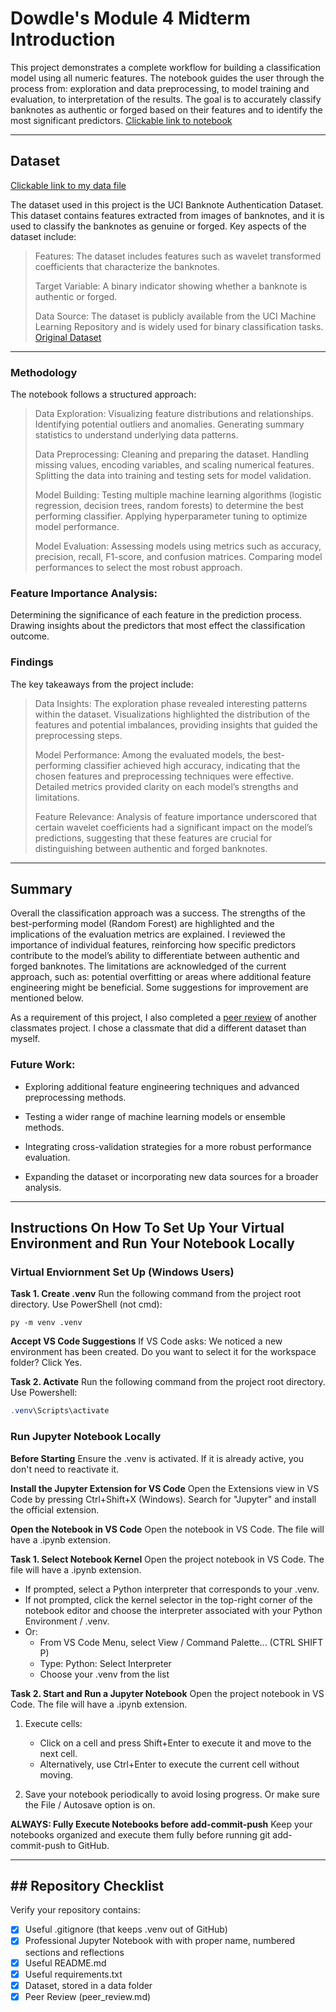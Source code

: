 # Dowdle's Module 4 Midterm Introduction
This project demonstrates a complete workflow for building a classification model using all numeric features. The notebook guides the user through the process from: exploration and data preprocessing, to model training and evaluation, to interpretation of the results. The goal is to accurately classify banknotes as authentic or forged based on their features and to identify the most significant predictors.
[Clickable link to notebook](https://github.com/Bdowdle4/ml-classification-dowdle/blob/main/classification_dowdle.ipynb)

****

## Dataset
[Clickable link to my data file](https://github.com/Bdowdle4/ml-classification-dowdle/blob/main/data/data_banknote_authentication.txt)

The dataset used in this project is the UCI Banknote Authentication Dataset. This dataset contains features extracted from images of banknotes, and it is used to classify the banknotes as genuine or forged. Key aspects of the dataset include:

>Features: The dataset includes features such as wavelet transformed coefficients that characterize the banknotes.
>
>Target Variable: A binary indicator showing whether a banknote is authentic or forged.
>
>Data Source: The dataset is publicly available from the UCI Machine Learning Repository and is widely used for binary classification tasks. [Original Dataset](https://archive.ics.uci.edu/dataset/267/banknote+authentication)

****

### Methodology
The notebook follows a structured approach:

>Data Exploration: Visualizing feature distributions and relationships. Identifying potential outliers and anomalies. Generating summary statistics to understand underlying data patterns.
>
>Data Preprocessing: Cleaning and preparing the dataset. Handling missing values, encoding variables, and scaling numerical features. Splitting the data into training and testing sets for model validation.
>
>Model Building: Testing multiple machine learning algorithms (logistic regression, decision trees, random forests) to determine the best performing classifier. Applying hyperparameter tuning to optimize model performance.
>
>Model Evaluation: Assessing models using metrics such as accuracy, precision, recall, F1-score, and confusion matrices. Comparing model performances to select the most robust approach.

### Feature Importance Analysis:
Determining the significance of each feature in the prediction process. Drawing insights about the predictors that most effect the classification outcome.

### Findings
The key takeaways from the project include:

>Data Insights: The exploration phase revealed interesting patterns within the dataset. Visualizations highlighted the distribution of the features and potential imbalances, providing insights that guided the preprocessing steps.
>
>Model Performance: Among the evaluated models, the best-performing classifier achieved high accuracy, indicating that the chosen features and preprocessing techniques were effective. Detailed metrics provided clarity on each model’s strengths and limitations.
>
>Feature Relevance: Analysis of feature importance underscored that certain wavelet coefficients had a significant impact on the model’s predictions, suggesting that these features are crucial for distinguishing between authentic and forged banknotes.

****

## Summary
Overall the classification approach was a success. The strengths of the best-performing model (Random Forest) are highlighted and the implications of the evaluation metrics are explained. I reviewed the importance of individual features, reinforcing how specific predictors contribute to the model’s ability to differentiate between authentic and forged banknotes. The limitations are acknowledged of the current approach, such as: potential overfitting or areas where additional feature engineering might be beneficial. Some suggestions for improvement are mentioned below.

As a requirement of this project, I also completed a [peer review](https://github.com/Bdowdle4/ml-classification-dowdle/blob/main/peer_review.md) of another classmates project. I chose a classmate that did a different dataset than myself. 

### Future Work:
* Exploring additional feature engineering techniques and advanced preprocessing methods.

* Testing a wider range of machine learning models or ensemble methods.

* Integrating cross-validation strategies for a more robust performance evaluation.

* Expanding the dataset or incorporating new data sources for a broader analysis.

****

## Instructions On How To Set Up Your Virtual Environment and Run Your Notebook Locally
### Virtual Enviornment Set Up (Windows Users)
**Task 1. Create .venv** Run the following command from the project root directory. Use PowerShell (not cmd):

```shell
py -m venv .venv
```

**Accept VS Code Suggestions** If VS Code asks: We noticed a new environment has been created. 
Do you want to select it for the workspace folder? Click Yes. 

**Task 2. Activate** Run the following command from the project root directory. Use Powershell:

```powershell
.venv\Scripts\activate
```

### Run Jupyter Notebook Locally
**Before Starting** Ensure the .venv is activated. If it is already active, you don't need to reactivate it.

**Install the Jupyter Extension for VS Code** Open the Extensions view in VS Code by pressing Ctrl+Shift+X (Windows). Search for "Jupyter" and install the official extension.

**Open the Notebook in VS Code** Open the notebook in VS Code. The file will have a .ipynb extension.

**Task 1. Select Notebook Kernel** Open the project notebook in VS Code. The file will have a .ipynb extension.
- If prompted, select a Python interpreter that corresponds to your .venv.  
- If not prompted, click the kernel selector in the top-right corner of the notebook editor and choose the interpreter associated with your Python Environment / .venv.
- Or:
   - From VS Code Menu, select View / Command Palette... (CTRL SHIFT P)
   - Type: Python: Select Interpreter 
   - Choose your .venv from the list

**Task 2. Start and Run a Jupyter Notebook** Open the project notebook in VS Code. The file will have a .ipynb extension.

1. Execute cells:  
   - Click on a cell and press Shift+Enter to execute it and move to the next cell.  
   - Alternatively, use Ctrl+Enter to execute the current cell without moving.

2. Save your notebook periodically to avoid losing progress. Or make sure the File / Autosave option is on.

**ALWAYS: Fully Execute Notebooks before add-commit-push** Keep your notebooks organized and execute them fully before running git add-commit-push to GitHub.

****

## ## Repository Checklist

Verify your repository contains:

- [x] Useful .gitignore (that keeps .venv out of GitHub)
- [x] Professional Jupyter Notebook with with proper name, numbered sections and reflections 
- [x] Useful README.md
- [x] Useful requirements.txt
- [x] Dataset, stored in a data folder
- [x] Peer Review (peer_review.md)

